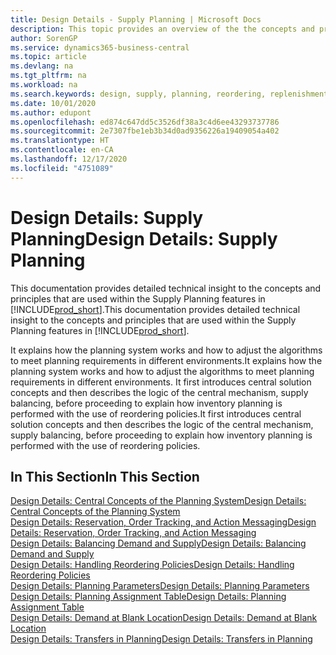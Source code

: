 ```yaml
---
title: Design Details - Supply Planning | Microsoft Docs
description: This topic provides an overview of the the concepts and principles that are used within the Supply Planning features in Business Central.
author: SorenGP
ms.service: dynamics365-business-central
ms.topic: article
ms.devlang: na
ms.tgt_pltfrm: na
ms.workload: na
ms.search.keywords: design, supply, planning, reordering, replenishment
ms.date: 10/01/2020
ms.author: edupont
ms.openlocfilehash: ed874c647dd5c3526df38a3c4d6ee43293737786
ms.sourcegitcommit: 2e7307fbe1eb3b34d0ad9356226a19409054a402
ms.translationtype: HT
ms.contentlocale: en-CA
ms.lasthandoff: 12/17/2020
ms.locfileid: "4751089"
---
```

# <a name="design-details-supply-planning"></a><span data-ttu-id="a7cbb-103">Design Details: Supply Planning</span><span class="sxs-lookup"><span data-stu-id="a7cbb-103">Design Details: Supply Planning</span></span>
<span data-ttu-id="a7cbb-104">This documentation provides detailed technical insight to the concepts and principles that are used within the Supply Planning features in [!INCLUDE[prod_short](includes/prod_short.md)].</span><span class="sxs-lookup"><span data-stu-id="a7cbb-104">This documentation provides detailed technical insight to the concepts and principles that are used within the Supply Planning features in [!INCLUDE[prod_short](includes/prod_short.md)].</span></span>  

<span data-ttu-id="a7cbb-105">It explains how the planning system works and how to adjust the algorithms to meet planning requirements in different environments.</span><span class="sxs-lookup"><span data-stu-id="a7cbb-105">It explains how the planning system works and how to adjust the algorithms to meet planning requirements in different environments.</span></span> <span data-ttu-id="a7cbb-106">It first introduces central solution concepts and then describes the logic of the central mechanism, supply balancing, before proceeding to explain how inventory planning is performed with the use of reordering policies.</span><span class="sxs-lookup"><span data-stu-id="a7cbb-106">It first introduces central solution concepts and then describes the logic of the central mechanism, supply balancing, before proceeding to explain how inventory planning is performed with the use of reordering policies.</span></span>  

## <a name="in-this-section"></a><span data-ttu-id="a7cbb-107">In This Section</span><span class="sxs-lookup"><span data-stu-id="a7cbb-107">In This Section</span></span>  
[<span data-ttu-id="a7cbb-108">Design Details: Central Concepts of the Planning System</span><span class="sxs-lookup"><span data-stu-id="a7cbb-108">Design Details: Central Concepts of the Planning System</span></span>](design-details-central-concepts-of-the-planning-system.md)  
[<span data-ttu-id="a7cbb-109">Design Details: Reservation, Order Tracking, and Action Messaging</span><span class="sxs-lookup"><span data-stu-id="a7cbb-109">Design Details: Reservation, Order Tracking, and Action Messaging</span></span>](design-details-reservation-order-tracking-and-action-messaging.md)  
[<span data-ttu-id="a7cbb-110">Design Details: Balancing Demand and Supply</span><span class="sxs-lookup"><span data-stu-id="a7cbb-110">Design Details: Balancing Demand and Supply</span></span>](design-details-balancing-demand-and-supply.md)  
[<span data-ttu-id="a7cbb-111">Design Details: Handling Reordering Policies</span><span class="sxs-lookup"><span data-stu-id="a7cbb-111">Design Details: Handling Reordering Policies</span></span>](design-details-handling-reordering-policies.md)  
[<span data-ttu-id="a7cbb-112">Design Details: Planning Parameters</span><span class="sxs-lookup"><span data-stu-id="a7cbb-112">Design Details: Planning Parameters</span></span>](design-details-planning-parameters.md)  
[<span data-ttu-id="a7cbb-113">Design Details: Planning Assignment Table</span><span class="sxs-lookup"><span data-stu-id="a7cbb-113">Design Details: Planning Assignment Table</span></span>](design-details-planning-assignment-table.md)  
[<span data-ttu-id="a7cbb-114">Design Details: Demand at Blank Location</span><span class="sxs-lookup"><span data-stu-id="a7cbb-114">Design Details: Demand at Blank Location</span></span>](design-details-demand-at-blank-location.md)  
[<span data-ttu-id="a7cbb-115">Design Details: Transfers in Planning</span><span class="sxs-lookup"><span data-stu-id="a7cbb-115">Design Details: Transfers in Planning</span></span>](design-details-transfers-in-planning.md)
